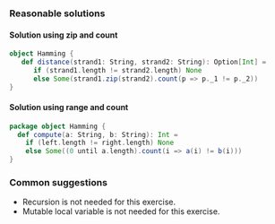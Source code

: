 ### Reasonable solutions

#### Solution using zip and count

```scala
object Hamming {
   def distance(strand1: String, strand2: String): Option[Int] =
      if (strand1.length != strand2.length) None
      else Some(strand1.zip(strand2).count(p => p._1 != p._2))
}
```

#### Solution using range and count

```scala
package object Hamming {
  def compute(a: String, b: String): Int =
    if (left.length != right.length) None
    else Some((0 until a.length).count(i => a(i) != b(i)))
}
```

### Common suggestions

- Recursion is not needed for this exercise.
- Mutable local variable is not needed for this exercise.